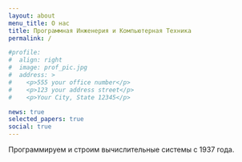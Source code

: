 ```yaml
---
layout: about
menu_title: О нас
title: Программная Инженерия и Компьютерная Техника
permalink: /

#profile:
#  align: right
#  image: prof_pic.jpg
#  address: >
#    <p>555 your office number</p>
#    <p>123 your address street</p>
#    <p>Your City, State 12345</p>

news: true 
selected_papers: true
social: true 
---
```


Программируем и строим вычислительные системы с 1937 года.

<p>&nbsp;</p>

